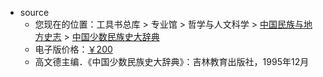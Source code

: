 - source
    - 您现在的位置：工具书总库 > 专业馆 > 哲学与人文科学 > [中国民族与地方史志](https://gongjushu.oversea.cnki.net/chn/Search/SimpleSearch?range=Book&type=ZTDM-F094?) > [中国少数民族史大辞典](https://gongjushu.oversea.cnki.net/chn/R200608092.html)
    - 电子版价格：[￥200](https://mall.cnki.net/reference/detail_R200608092.html)
    - 高文德主编．《中国少数民族史大辞典》：吉林教育出版社，1995年12月
